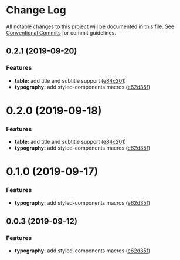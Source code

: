# Change Log

All notable changes to this project will be documented in this file.
See [Conventional Commits](https://conventionalcommits.org) for commit guidelines.

## 0.2.1 (2019-09-20)


### Features

* **table:** add title and subtitle support ([e84c201](https://github.com/synerise/ds/commit/e84c201))
* **typography:** add styled-components macros ([e62d35f](https://github.com/synerise/ds/commit/e62d35f))





# 0.2.0 (2019-09-18)


### Features

* **table:** add title and subtitle support ([e84c201](https://github.com/synerise/synerise-design/commit/e84c201))
* **typography:** add styled-components macros ([e62d35f](https://github.com/synerise/synerise-design/commit/e62d35f))





# 0.1.0 (2019-09-17)


### Features

* **typography:** add styled-components macros ([e62d35f](https://github.com/synerise/synerise-design/commit/e62d35f))





## 0.0.3 (2019-09-12)


### Features

* **typography:** add styled-components macros ([e62d35f](https://github.com/synerise/synerise-design/commit/e62d35f))
